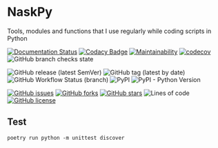 # NaskPy

Tools, modules and functions that I use regularly while coding scripts in Python

[![Documentation Status](https://readthedocs.org/projects/naskpy/badge/?version=latest)](https://naskpy.readthedocs.io/en/latest/?badge=latest)
[![Codacy Badge](https://app.codacy.com/project/badge/Grade/e84b6a32a18e4ae18a51e7bf5956becc)](https://www.codacy.com/gh/naskio/naskpy/dashboard?utm_source=github.com&amp;utm_medium=referral&amp;utm_content=naskio/naskpy&amp;utm_campaign=Badge_Grade)
[![Maintainability](https://api.codeclimate.com/v1/badges/6f79c1172b6dc903377c/maintainability)](https://codeclimate.com/github/naskio/naskpy/maintainability)
[![codecov](https://codecov.io/gh/naskio/naskpy/branch/main/graph/badge.svg?token=7HY2KN5428)](https://codecov.io/gh/naskio/naskpy)
![GitHub branch checks state](https://img.shields.io/github/checks-status/naskio/naskpy/main)

![GitHub release (latest SemVer)](https://img.shields.io/github/v/release/naskio/naskpy)
![GitHub tag (latest by date)](https://img.shields.io/github/v/tag/naskio/naskpy)
![GitHub Workflow Status (branch)](https://img.shields.io/github/workflow/status/naskio/naskpy/Test/main)
![PyPI](https://img.shields.io/pypi/v/naskpy)
![PyPI - Python Version](https://img.shields.io/pypi/pyversions/naskpy)

[![GitHub issues](https://img.shields.io/github/issues/naskio/naskpy)](https://github.com/naskio/naskpy/issues)
[![GitHub forks](https://img.shields.io/github/forks/naskio/naskpy)](https://github.com/naskio/naskpy/network)
[![GitHub stars](https://img.shields.io/github/stars/naskio/naskpy)](https://github.com/naskio/naskpy/stargazers)
![Lines of code](https://img.shields.io/tokei/lines/github/naskio/naskpy)
[![GitHub license](https://img.shields.io/github/license/naskio/naskpy)](https://github.com/naskio/naskpy/blob/main/LICENSE)

## Test

```shell
poetry run python -m unittest discover
```
